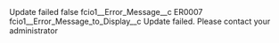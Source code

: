 <?xml version="1.0" encoding="UTF-8"?>
<CustomMetadata xmlns="http://soap.sforce.com/2006/04/metadata" xmlns:xsi="http://www.w3.org/2001/XMLSchema-instance" xmlns:xsd="http://www.w3.org/2001/XMLSchema">
    <label>Update failed</label>
    <protected>false</protected>
    <values>
        <field>fcio1__Error_Message__c</field>
        <value xsi:type="xsd:string">ER0007</value>
    </values>
    <values>
        <field>fcio1__Error_Message_to_Display__c</field>
        <value xsi:type="xsd:string">Update failed. Please contact your administrator</value>
    </values>
</CustomMetadata>

